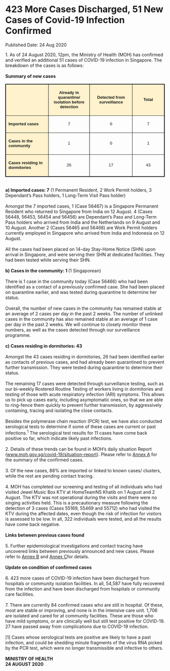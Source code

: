 <html>
    <meta http-equiv="Content-Type" content="text/html; charset=utf-8"/>
    <meta charset="utf-8"/>
    <title>423 More Cases Discharged, 51 New Cases of Covid-19 Infection Confirmed</title>
    <body><h1>423 More Cases Discharged, 51 New Cases of Covid-19 Infection Confirmed</h1>
    <p>Published Date: 24 Aug 2020</p> 1. As of 24 August 2020, 12pm, the Ministry of Health (MOH) has confirmed and verified an additional 51 cases of COVID-19 infection in Singapore. The breakdown of the cases is as follows:
<br><br><strong>Summary of new cases</strong><br>
<table width="601" bordercolor="#00000a" border="1" cellspacing="0" cellpadding="7"><colgroup><col width="226"><col width="106"><col width="106"><col width="105"><tbody><tr><td width="226" style="width: 246px;" bgcolor="#fff2cc"><p><span style="font-family: Arial; font-size: 12px;"><br></span></p><span style="font-size: 13px;"></span></td><td width="106" style="width: 246px;" bgcolor="#fff2cc"><p align="CENTER"><span style="font-family: Arial; font-size: 13px;"><strong>Already in quarantine/ isolation before detection </strong></span></p></td><td width="106" style="width: 246px;" bgcolor="#fff2cc"><p align="CENTER"><span style="font-family: Arial; font-size: 13px;"><strong>Detected from surveillance </strong> </span></p></td><td width="105" style="width: 246px;" bgcolor="#fff2cc"><p align="CENTER"><span style="font-family: Arial; font-size: 13px;"><strong>Total</strong></span></p></td></tr><tr><td width="226" style="width: 246px;" bgcolor="#fff2cc"><p><span style="font-family: Arial; font-size: 13px;"><strong>Imported cases</strong></span></p></td><td width="106" style="width: 246px;"><p align="CENTER"><span style="font-family: Arial; font-size: 13px;">7</span></p></td><td width="106" style="width: 246px;"><p align="CENTER"><span style="font-family: Arial; font-size: 13px;">0</span></p></td><td width="105" style="width: 246px;"><p align="CENTER"><span style="font-family: Arial; font-size: 13px;">7</span></p></td></tr><tr><td width="226" style="width: 246px;" bgcolor="#fff2cc"><p><span style="font-family: Arial; font-size: 13px;"><strong>Cases in the community </strong> </span></p></td><td width="106" style="width: 246px;"><p align="CENTER"><span style="font-family: Arial; font-size: 13px;">1</span></p></td><td width="106" style="width: 246px;"><p align="CENTER"><span style="font-family: Arial; font-size: 13px;">0</span></p></td><td width="105" style="width: 246px;"><p align="CENTER"><span style="font-family: Arial; font-size: 13px;">1</span></p></td></tr><tr><td width="226" style="width: 246px;" bgcolor="#fff2cc"><p><span style="font-family: Arial; font-size: 13px;"><strong>Cases residing in dormitories&nbsp;</strong> </span></p></td><td width="106" style="width: 246px;"><p align="CENTER"><span style="font-family: Arial; font-size: 13px;">26</span></p></td><td width="106" style="width: 246px;"><p align="CENTER"><span style="font-family: Arial; font-size: 13px;">17</span></p></td><td width="105" style="width: 246px;"><p align="CENTER"><span style="font-family: Arial; font-size: 13px;">43</span></p></td></tr></tbody></table><br><strong>a) Imported cases: 7</strong> (1 Permanent Resident, 2 Work Permit holders, 3 Dependant’s Pass holders, 1 Long-Term Visit Pass holder)
<br>
<br>Amongst the 7 imported cases, 1 (Case 56467) is a Singapore Permanent Resident who returned to Singapore from India on 12 August. 4 (Cases 56448, 56453, 56454 and 56456) are Dependant’s Pass and Long-Term Pass holders who arrived from India and the Netherlands on 9 August and 10 August. Another 2 (Cases 56465 and 56468) are Work Permit holders currently employed in Singapore who arrived from India and Indonesia on 12 August. 
<br>
<br>All the cases had been placed on 14-day Stay-Home Notice (SHN) upon arrival in Singapore, and were serving their SHN at dedicated facilities. They had been tested while serving their SHN.
<br>
<br><strong>b) Cases in the community: 1 </strong>(1 Singaporean)
<br>
<br>There is 1 case in the community today (Case 56466) who had been identified as a contact of a previously confirmed case. She had been placed on quarantine earlier, and was tested during quarantine to determine her status.
<br>
<br>Overall, the number of new cases in the community has remained stable at an average of 2 cases per day in the past 2 weeks. The number of unlinked cases in the community has also remained stable at an average of 1 case per day in the past 2 weeks.&nbsp;We will continue to closely monitor these numbers, as well as the cases detected through our surveillance programme.
<br>
<br><strong>c) Cases residing in dormitories: 43</strong>
<br>
<br>Amongst the 43 cases residing in dormitories, 26 had been identified earlier as contacts of previous cases, and had already been quarantined to prevent further transmission. They were tested during quarantine to determine their status.  
<br>
<br>The remaining 17 cases were detected through surveillance testing, such as our bi-weekly Rostered Routine Testing of workers living in dormitories and testing of those with acute respiratory infection (ARI) symptoms. This allows us to pick up cases early, including asymptomatic ones, so that we are able to ring-fence them quickly to prevent further transmission, by aggressively containing, tracing and isolating the close contacts. 
<br>
<br>Besides the polymerase chain reaction (PCR) test, we have also conducted serological tests to determine if some of these cases are current or past infections.<sup>1</sup> The serological test results for 11 cases have come back positive so far, which indicate likely past infections.
<br>
<br>2. Details of these trends can be found in MOH’s daily situation Report (<a href="http://www.moh.gov.sg/covid-19/situation-report">www.moh.gov.sg/covid-19/situation-report</a>). Please refer to <a title="Annex A" href="/docs/librariesprovider5/default-document-library/annex-a-(24-aug).pdf?sfvrsn=4852abe2_0">Annex A</a>&nbsp;for the summary of the confirmed cases. 
<br>
<br>3. Of the new cases, 88% are imported or linked to known cases/ clusters, while the rest are pending contact tracing. 
<br>
<br>4. MOH has completed our screening and testing of all individuals who had visited Jewel Music Box KTV at HomeTeamNS Khatib on 1 August and 2 August. The KTV was not operational during the visits and there were no singing activities held. This is a precautionary measure following the detection of 3 cases (Cases 55169, 55469 and 55712) who had visited the KTV during the affected dates, even though the risk of infection for visitors is assessed to be low. In all, 322 individuals were tested, and all the results have come back negative. 
<br>
<br><strong>Links between previous cases found
</strong><br>
<br>5. Further epidemiological investigations and contact tracing have uncovered links between previously announced and new cases. Please refer to <a title="Annex B" href="/docs/librariesprovider5/default-document-library/annex-b-(24-aug).pdf?sfvrsn=fc61c1bf_0">Annex B</a>&nbsp;and <a title="Annex C" href="/docs/librariesprovider5/default-document-library/annex-c-(24-aug).pdf?sfvrsn=6c7226e1_0">Annex C</a>for details. 
<br>
<br><strong>Update on condition of confirmed cases
</strong><br>
<br>6. 423 more cases of COVID-19 infection have been discharged from hospitals or community isolation facilities. In all, 54,587 have fully recovered from the infection and have been discharged from hospitals or community care facilities. <br><br>7. There are currently 84 confirmed cases who are still in hospital. Of these, most are stable or improving, and none is in the intensive care unit. 1,706 are isolated and cared for at community facilities. These are those who have mild symptoms, or are clinically well but still test positive for COVID-19. 27 have passed away from complications due to COVID-19 infection. 
<br>
<br>[1] Cases whose serological tests are positive are likely to have a past infection, and could be shedding minute fragments of the virus RNA picked by the PCR test, which were no longer transmissible and infective to others.<br>
<br><strong>MINISTRY OF HEALTH
<br>24 AUGUST 2020</strong></body>
</html>